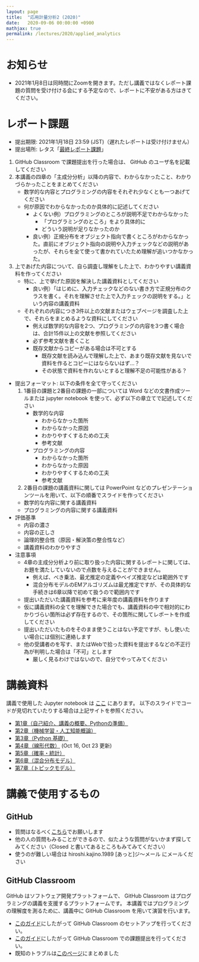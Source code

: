 ```yaml
---
layout: page
title:  "応用計量分析2 (2020)"
date:   2020-09-06 00:00:00 +0900
mathjax: true
permalink: /lectures/2020/applied_analytics
---
```


# お知らせ
- 2021年1月8日は同時間にZoomを開きます。ただし講義ではなくレポート課題の質問を受け付ける会にする予定なので、レポートに不安がある方はきてください。

# レポート課題
- 提出期限: 2021年1月18日 23:59 (JST)（遅れたレポートは受け付けません）
- 提出場所: レタス「[最終レポート課題](https://letus.ed.tus.ac.jp/mod/assign/view.php?id=725126)」

1. GitHub Classroom で課題提出を行った場合は、 GitHub のユーザ名を記載してください
1. 本講義の四章の「主成分分析」以降の内容で、わからなかったこと、わかりづらかったことをまとめてください
   - 数学的な内容とプログラミングの内容をそれぞれ少なくとも一つあげてください
   - 何が原因でわからなかったのか具体的に記述してください
	 - よくない例）プログラミングのところが説明不足でわからなかった
	   - 「プログラミングのところ」をより具体的に
	   - どういう説明が足りなかったのか
	 - 良い例）正規分布をオブジェクト指向で書くところがわからなかった。直前にオブジェクト指向の説明や入力チェックなどの説明があったが、それらを全て使って書かれていたため理解が追いつかなかった。
1. 上であげた内容について、自ら調査し理解をした上で、わかりやすい講義資料を作ってください
   - 特に、上で挙げた原因を解決した講義資料としてください
	 - 良い例）「はじめに、入力チェックなどのない書き方で正規分布のクラスを書く。それを理解させた上で入力チェックの説明をする。」という内容の講義資料
   - それぞれの内容につき3件以上の文献またはウェブページを調査した上で、それらをまとめるような資料にしてください
	 - 例えば数学的な内容を2つ、プログラミングの内容を3つ書く場合は、合計15件以上の文献を参照してください
	 - 必ず参考文献を書くこと
	 - 既存文献からコピーがある場合は不可とする
	   - 既存文献を読み込んで理解した上で、あまり既存文献を見ないで資料を作るとコピーにはならないはず...？
	   - その状態で資料を作れないとすると理解不足の可能性がある？

- 提出フォーマット: 以下の条件を全て守ってください
  1. 1番目の課題と2番目の課題の一部については Word などの文書作成ツールまたは jupyter notebook を使って、必ず以下の章立てで記述してください
	 - 数学的な内容
	   - わからなかった箇所
	   - わからなかった原因
	   - わかりやすくするための工夫
	   - 参考文献
	 - プログラミングの内容
	   - わからなかった箇所
	   - わからなかった原因
	   - わかりやすくするための工夫
	   - 参考文献
  1. 2番目の課題の講義資料に関しては PowerPoint などのプレゼンテーションツールを用いて、以下の順番でスライドを作ってください
    - 数学的な内容に関する講義資料
    - プログラミングの内容に関する講義資料
- 評価基準
  - 内容の濃さ
  - 内容の正しさ
  - 論理的整合性（原因・解決策の整合性など）
  - 講義資料のわかりやすさ
- 注意事項
  - 4章の主成分分析より前に取り扱った内容に関するレポートに関しては、お題を満たしていないので点数を与えることができません。
	- 例えば、べき乗法、最尤推定の定義やベイズ推定などは範囲外です
	- 混合分布モデルのEMアルゴリズムは最尤推定ですが、その具体的な手続きは6章以降で初めて扱うので範囲内です
  - 提出いただいた講義資料を参考に来年度の講義資料を作ります
  - 仮に講義資料の全てを理解できた場合でも、講義資料の中で相対的にわかりづらい箇所は必ず存在するので、その箇所に関してレポートを作成してください
  - 提出いただいたものをそのまま使うことはない予定ですが、もし使いたい場合には個別に連絡します
  - 他の受講者のを写す、またはWebで拾った資料を提出するなどの不正行為が判明した場合は「不可」とします
	- 厳しく見るわけではないので、自分でやってみてください

# 講義資料
講義で使用した Jupyter notebook は [ここ](https://github.com/kanojikajino/lecture) にあります。
以下のスライドでコードが見切れていたりする場合は上記サイトを参照ください。

- [第1章（自己紹介、講義の概要、Pythonの準備）](/lectures/2020/applied_analytics/1.pdf)
- [第2章（機械学習・人工知能概論）](/lectures/2020/applied_analytics/2.pdf)
- [第3章（Python 基礎）](/lectures/2020/applied_analytics/3.pdf)
- [第4章（線形代数）](/lectures/2020/applied_analytics/4.pdf) (Oct 16, Oct 23 更新)
- [第5章（確率・統計）](/lectures/2020/applied_analytics/5.pdf)
- [第6章（混合分布モデル）](/lectures/2020/applied_analytics/6.pdf)
- [第7章（トピックモデル）](/lectures/2019/applied_analytics/7.pdf)

# 講義で使用するもの

## GitHub

- 質問はなるべく[こちら](https://github.com/kanojikajino/lecture/issues)でお願いします
- 他の人の質問もみることができるので、似たような質問がないかまず探してみてください（Closed と書いてあるところもみてみてください）
- 使うのが難しい場合は hiroshi.kajino.1989 [あっと]ジ〜メール にメールください

## GitHub Classroom

GitHub はソフトウェア開発プラットフォームで、 GitHub Classroom はプログラミングの講義を支援するプラットフォームです。
本講義ではプログラミングの理解度を測るために、講義中に GitHub Classroom を用いて演習を行います。

- [このガイド](/lectures/2020/applied_analytics/github_classroom)にしたがって GitHub Classroom のセットアップを行ってください。
- [このガイド](/lectures/2020/applied_analytics/github_assignment)にしたがって GitHub Classroom での課題提出を行ってください。
- 既知のトラブルは[このページ](/lectures/2020/applied_analytics/troubleshooting)にまとめました
